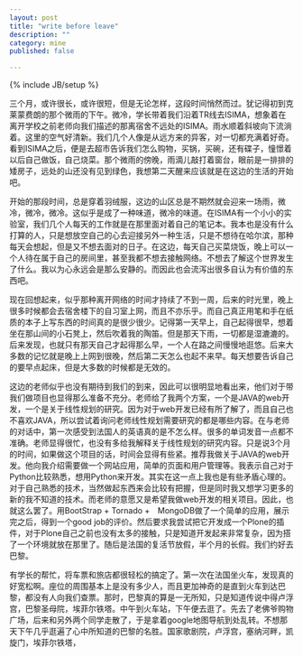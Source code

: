 ```yaml
---
layout: post
title: "write before leave"
description: ""
category: mine
published: false

---
```

{% include JB/setup %}

三个月，或许很长，或许很短，但是无论怎样，这段时间悄然而过。犹记得初到克莱蒙费朗的那个微雨的下午。微冷，学长带着我们沿着TR线去ISIMA，想象着在离开学校之前老师向我们描述的那离宿舍不远处的ISIMA。雨水顺着斜坡向下流淌着。这里的空气好清新。我们几个人像是从远方来的异客，对一切都充满着好奇。看到ISIMA之后，便是去超市告诉我们怎么购物，买锅，买碗，还有碟子，憧憬着以后自己做饭，自己烧菜。那个微雨的傍晚，雨滴儿敲打着窗台，眼前是一排排的矮房子，远处的山还没有见到绿色，我想第二天醒来应该就是在这边的生活的开始吧。

开始的那段时间，总是穿着羽绒服，这边的山区总是不期然就会迎来一场雨，微冷，微冷，微冷。这似乎是成了一种味道，微冷的味道。在ISIMA有一个小小的实验室，我们几个人每天的工作就是在那里面对着自己的笔记本。我本也是没有什么打算的人，只是想放空自己的心去迎接另外一种生活，只是不想待在哈尔滨，那种每天会想起，但是又不想去面对的日子。在这边，每天自己买菜烧饭，晚上可以一个人待在属于自己的房间里，甚至我都不想去接触网络。不想去了解这个世界发生了什么。我以为心永远会是那么安静的。而因此也会流泻出很多自认为有价值的东西吧。

现在回想起来，似乎那种离开网络的时间才持续了不到一周，后来的时光里，晚上很多时候都会去宿舍楼下的自习室上网，而且不亦乐乎。而自己真正用笔和手在纸质的本子上写东西的时间真的是很少很少。记得第一天早上，自己起得很早，想着坐在那山间的小石凳上，然后吹着我的陶笛。但是那天下雨，一切都是湿漉漉的。后来发现，也就只有那天自己才起得那么早，一个人在路之间慢慢地逛悠。后来大多数的记忆就是晚上上网到很晚，然后第二天怎么也起不来早。每天想要告诉自己的要早点起床，但是大多数的时候都是无效的。

这边的老师似乎也没有期待到我们的到来，因此可以很明显地看出来，他们对于带我们做项目也显得那么准备不充分。老师给了我两个方案，一个是JAVA的web开发，一个是关于线性规划的研究。因为对于web开发已经有所了解了，而且自己也不喜欢JAVA，所以尝试着询问老师线性规划需要研究的都是哪些内容。在与老师的对话中，第一次感受到法国人的英语真的是不怎么样。很多的单词发音一点都不准确。老师显得很忙，也没有多给我解释关于线性规划的研究内容。只是说3个月的时间，如果做这个项目的话，时间会显得有些紧。推荐我做关于JAVA的web开发。他向我介绍需要做一个网站应用，简单的页面和用户管理等。我表示自己对于Python比较熟悉，想用Python来开发。其实在这一点上我也是有些矛盾心理的。对于自己熟悉的技术，当然做起东西来会比较有把握，但是同时我又想学习更多的新的我不知道的技术。而老师的意愿又是希望我做web开发的相关项目。因此，也就这么罢了。用BootStrap + Tornado +　MongoDB做了一个简单的应用，展示完之后，得到一个good job的评价。然后要求我尝试把它开发成一个Plone的插件，对于Plone自己之前也没有太多的接触，只是知道开发起来非常复杂，因为搭了一个环境就放在那里了。随后是法国的复活节放假，半个月的长假。我们约好去巴黎。

有学长的帮忙，将车票和旅店都很轻松的搞定了。第一次在法国坐火车，发现真的好宽松啊。座位的周围基本上是没有多少人，而且更加神奇的是直到火车到达巴黎，都没有人向我们查票。那时，巴黎真的算是一无所知，只是知道传说中得卢浮宫，巴黎圣母院，埃菲尔铁塔。中午到火车站，下午便去逛了。先去了老佛爷购物广场，后来和另外两个同学走散了，于是拿着google地图导航到处乱转。不想那天下午几乎逛遍了心中所知道的巴黎的名胜。国家歌剧院，卢浮宫，塞纳河畔，凯旋门，埃菲尔铁塔，
